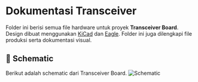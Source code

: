 # Dokumentasi Transceiver
Folder ini berisi semua file hardware untuk proyek **Transceiver Board**. Design dibuat menggunakan [KiCad](https://kicad.org/) dan [Eagle](https://www.autodesk.com/products/eagle). Folder ini juga dilengkapi file produksi serta dokumentasi visual.

## 📃 Schematic
Berikut adalah schematic dari Transceiver Board. 
![Schematic](../images/schematic/jpg)


